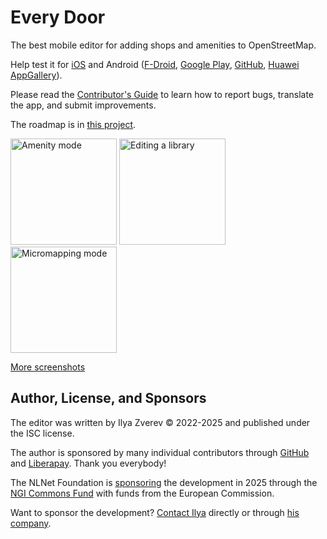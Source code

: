 # Every Door

The best mobile editor for adding shops and amenities to OpenStreetMap.

Help test it for [iOS](https://apps.apple.com/app/every-door/id1621945342) and
Android ([F-Droid](https://f-droid.org/packages/info.zverev.ilya.every_door/), [Google Play](https://play.google.com/store/apps/details?id=info.zverev.ilya.every_door), [GitHub](https://github.com/Zverik/every_door/releases/latest), [Huawei AppGallery](https://appgallery.cloud.huawei.com/app/C109364057)).

Please read the [Contributor's Guide](https://every-door.app/develop/) to learn how
to report bugs, translate the app, and submit improvements.

The roadmap is in [this project](https://github.com/users/Zverik/projects/1/views/2).

<img src="https://user-images.githubusercontent.com/25514836/183449814-38caa70f-9fb3-4ccb-b188-d13251b86352.jpg" width="170" alt="Amenity mode"/> <img src="https://user-images.githubusercontent.com/25514836/183450365-fc21e680-168f-479b-9195-0dd77297e47c.jpg" width="170" alt="Editing a library"/> <img src="https://user-images.githubusercontent.com/25514836/183449966-995ad572-b8f4-472b-b958-584f552e8a46.jpg" width="170" alt="Micromapping mode"/>

[More screenshots](https://wiki.openstreetmap.org/wiki/Every_Door)

## Author, License, and Sponsors

The editor was written by Ilya Zverev © 2022-2025 and published under the ISC license.

The author is sponsored by many individual contributors through [GitHub](https://github.com/sponsors/Zverik)
and [Liberapay](https://liberapay.com/zverik). Thank you everybody!

The NLNet Foundation is [sponsoring](https://nlnet.nl/project/EveryDoor/) the development in 2025
through the [NGI Commons Fund](https://nlnet.nl/commonsfund) with funds from the European Commission.

Want to sponsor the development? [Contact Ilya](mailto:ilya@zverev.info) directly or through
[his company](https://avatudkaart.ee/).
